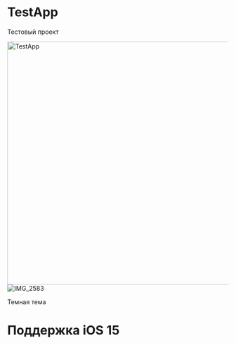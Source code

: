 # TestApp

Тестовый проект

<img width="552" alt="TestApp" src="https://user-images.githubusercontent.com/56388642/141978256-05d49555-3eca-41fc-afeb-dfa04c87c203.png"> ![IMG_2583](https://user-images.githubusercontent.com/56388642/141982206-cc28eb22-0710-4165-8abe-dc230c6e1c6e.jpg)


Темная тема

# Поддержка iOS 15
